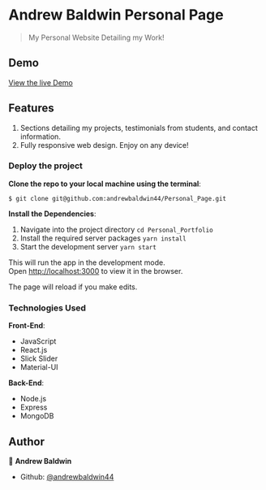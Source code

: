 # Andrew Baldwin Personal Page

> My Personal Website Detailing my Work!

## Demo

[View the live Demo](https://andrewbaldwin.herokuapp.com/)

## Features

1. Sections detailing my projects, testimonials from students, and contact information.
2. Fully responsive web design. Enjoy on any device!

### Deploy the project

__Clone the repo to your local machine using the terminal__:
```
$ git clone git@github.com:andrewbaldwin44/Personal_Page.git
```

__Install the Dependencies__:
1. Navigate into the project directory `cd Personal_Portfolio`
2. Install the required server packages `yarn install`
3. Start the development server `yarn start`

This will run the app in the development mode.<br />
Open [http://localhost:3000](http://localhost:3000) to view it in the browser.

The page will reload if you make edits.

### Technologies Used

__Front-End__:

- JavaScript
- React.js
- Slick Slider
- Material-UI

__Back-End__:

- Node.js
- Express
- MongoDB

## Author

👤 **Andrew Baldwin**

- Github: [@andrewbaldwin44](https://github.com/andrewbaldwin44)
